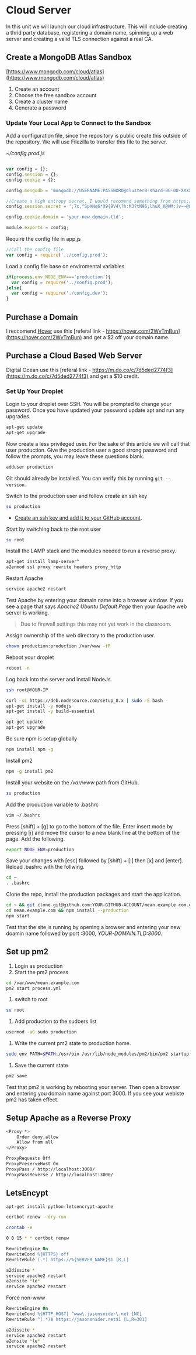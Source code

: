 # Cloud Server

In this unit we will launch our cloud infrastructure. This will include creating a thrid party database, registering a domain name, spinning up a web server and creating a valid TLS connection against a real CA.

## Create a MongoDB Atlas Sandbox

[https://www.mongodb.com/cloud/atlas](https://www.mongodb.com/cloud/atlas)

1. Create an account
1. Choose the free sandbox account
1. Create a cluster name
1. Generate a password

### Update Your Local App to Connect to the Sandbox

Add a configuration file, since the repository is public create this outside of the repository. We will use Filezilla to transfer this file to the server.

*~/config.prod.js*
```js

var config = {};
config.session = {};
config.cookie = {};

config.mongodb = 'mongodb://USERNAME:PASSWORD@cluster0-shard-00-00-XXXXX.mongodb.net:27017,cluster0-shard-00-01-XXXXX.mongodb.net:27017,cluster0-shard-00-02-XXXXX.mongodb.net:27017/mean-cms?ssl=true&replicaSet=Cluster0-shard-0&authSource=admin';

//Create a high entropy secret, I would recomend something from https://www.grc.com/passwords.htm
config.session.secret = ';7x,^SpXNq6*X9{9V4\?h:M3?tN96;lhuX_K@WM:]v~~@8V]KYgQ1[.T<uV0B)6';

config.cookie.domain = 'your-new-domain.tld';

module.exports = config;
```

Require the config file in app.js
```js
//Call the config file
var config = require('../config.prod');
```

Load a config file base on enviromental variables
```js
if(process.env.NODE_ENV==='production'){
  var config = require('../config.prod');
}else{
  var config = require('./config.dev');
}
```

## Purchase a Domain
I reccomend [Hover](https://hover.com/2WvTmBun) use this [referal link - https://hover.com/2WvTmBun](https://hover.com/2WvTmBun) and get a $2 off your domain name. 

## Purchase a Cloud Based Web Server
Digital Ocean use this [referal link - https://m.do.co/c/7d5ded2774f3](https://m.do.co/c/7d5ded2774f3) and get a $10 credit.

### Set Up Your Droplet
Login to your droplet over SSH. You will be prompted to change your password. Once you have updated your password update apt and run any upgrades.

```sh
apt-get update
apt-get upgrade
```

Now create a less privileged user. For the sake of this article we will call that user production. Give the production user a good strong password and follow the prompts, you may leave these questions blank.


```sh
adduser production
```

Git should already be installed. You can verify this by running ```git --version```.

Switch to the production user and follow create an ssh key

```sh
su production
```
* [Create an ssh key and add it to your GitHub account](href="https://help.github.com/articles/connecting-to-github-with-ssh/").

Start by switching back to the root user

```sh
su root
```

Install the LAMP stack and the modules needed to run a reverse proxy.

```sh
apt-get install lamp-server^
a2enmod ssl proxy rewrite headers proxy_http
```

Restart Apache

```sh
service apache2 restart
```

Test Apache by entering your domain name into a browser window. If you see a page that says *Apache2 Ubuntu Default Page* then your Apache web server is working.

> Due to firewall settings this may not yet work in the classroom.

Assign ownership of the web directory to the production user.

```sh
chown production:production /var/www -fR
```

Reboot your droplet

```sh
reboot -n
```

Log back into the server and install NodeJs

```sh
ssh root@YOUR-IP
```

```sh
curl -sL https://deb.nodesource.com/setup_8.x | sudo -E bash -
apt-get install -y nodejs
apt-get install -y build-essential

apt-get update
apt-get upgrade
```

Be sure npm is setup globally

```sh
npm install npm -g
```

Install pm2

```sh
npm -g install pm2
```

Install your website on the */var/www* path from GitHub.

```sh
su production
```

Add the production variable to .bashrc
```sh
vim ~/.bashrc
```
Press [shift] + [g] to go to the bottom of the file. Enter insert mode by pressing [i] and move the cursor to a new blank line at the bottom of the page. Add the following.

```bash
export NODE_ENV=production
```

Save your changes with [esc] followed by [shift] + [:] then [x] and [enter]. Reload .bashrc with the follwing.
```sh
cd ~
. .bashrc
```

Clone the repo, install the production packages and start the application.
```sh
cd ~ && git clone git@github.com:YOUR-GITHUB-ACCOUNT/mean.example.com.git
cd mean.example.com && npm install --production
npm start
```

Test that the site is running by opening a browser and entering your new doamin name followed by port :3000, *YOUR-DOMAIN.TLD:3000*.

## Set up pm2
1. Login as production
1. Start the pm2 process
```sh
cd /var/www/mean.example.com
pm2 start process.yml
```
1. switch to root
```sh
su root
```
1. Add production to the sudoers list
```sh
usermod -aG sudo production
```
1. Write the current pm2 state to production home.
```sh
sudo env PATH=$PATH:/usr/bin /usr/lib/node_modules/pm2/bin/pm2 startup systemd -u production --hp /home/production
```
1. Save the current state
```sh
pm2 save
```

Test that pm2 is working by rebooting your server. Then open a browser and entering you domain name against port 3000. If you see your webiste pm2 has taken effect.

## Setup Apache as a Reverse Proxy

```sh
<Proxy *>
	Order deny,allow
	Allow from all
</Proxy>

ProxyRequests Off
ProxyPreserveHost On
ProxyPass / http://localhost:3000/
ProxyPassReverse / http://localhost:3000/
```

## LetsEncypt
```sh
apt-get install python-letsencrypt-apache

certbot renew --dry-run

crontab -e
```
```sh
0 0 15 * * certbot renew
```

```apache
RewriteEngine On
RewriteCond %{HTTPS} off
RewriteRule (.*) https://%{SERVER_NAME}$1 [R,L]
```

```sh
a2dissite *
service apache2 restart
a2ensite *le*
service apache2 restart
```

Force non-www
```apache
RewriteEngine On
RewriteCond %{HTTP_HOST} ^www\.jasonsnider\.net [NC]
RewriteRule ^(.*)$ https://jasonsnider.net$1 [L,R=301]
```

```sh
a2dissite *
service apache2 restart
a2ensite *le*
service apache2 restart
```


